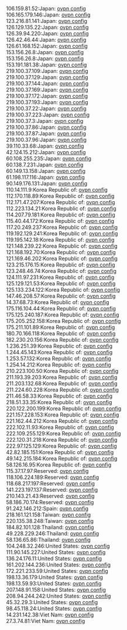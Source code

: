 106.159.81.52:Japan: [ovpn config](vpn/106_159_81_52.ovpn)  
106.165.179.146:Japan: [ovpn config](vpn/106_165_179_146.ovpn)  
123.216.81.141:Japan: [ovpn config](vpn/123_216_81_141.ovpn)  
126.129.135.22:Japan: [ovpn config](vpn/126_129_135_22.ovpn)  
126.39.94.220:Japan: [ovpn config](vpn/126_39_94_220.ovpn)  
126.42.46.44:Japan: [ovpn config](vpn/126_42_46_44.ovpn)  
126.61.168.152:Japan: [ovpn config](vpn/126_61_168_152.ovpn)  
153.156.26.8:Japan: [ovpn config](vpn/153_156_26_8.ovpn)  
153.156.26.8:Japan: [ovpn config](vpn/153_156_26_8.ovpn)  
153.191.181.38:Japan: [ovpn config](vpn/153_191_181_38.ovpn)  
219.100.37.109:Japan: [ovpn config](vpn/219_100_37_109.ovpn)  
219.100.37.129:Japan: [ovpn config](vpn/219_100_37_129.ovpn)  
219.100.37.144:Japan: [ovpn config](vpn/219_100_37_144.ovpn)  
219.100.37.169:Japan: [ovpn config](vpn/219_100_37_169.ovpn)  
219.100.37.172:Japan: [ovpn config](vpn/219_100_37_172.ovpn)  
219.100.37.193:Japan: [ovpn config](vpn/219_100_37_193.ovpn)  
219.100.37.22:Japan: [ovpn config](vpn/219_100_37_22.ovpn)  
219.100.37.223:Japan: [ovpn config](vpn/219_100_37_223.ovpn)  
219.100.37.3:Japan: [ovpn config](vpn/219_100_37_3.ovpn)  
219.100.37.86:Japan: [ovpn config](vpn/219_100_37_86.ovpn)  
219.100.37.87:Japan: [ovpn config](vpn/219_100_37_87.ovpn)  
219.100.37.96:Japan: [ovpn config](vpn/219_100_37_96.ovpn)  
39.110.33.68:Japan: [ovpn config](vpn/39_110_33_68.ovpn)  
42.124.15.212:Japan: [ovpn config](vpn/42_124_15_212.ovpn)  
60.108.255.235:Japan: [ovpn config](vpn/60_108_255_235.ovpn)  
60.138.7.231:Japan: [ovpn config](vpn/60_138_7_231.ovpn)  
60.149.13.158:Japan: [ovpn config](vpn/60_149_13_158.ovpn)  
61.198.117.116:Japan: [ovpn config](vpn/61_198_117_116.ovpn)  
90.149.176.131:Japan: [ovpn config](vpn/90_149_176_131.ovpn)  
110.14.111.9:Korea Republic of: [ovpn config](vpn/110_14_111_9.ovpn)  
112.170.118.89:Korea Republic of: [ovpn config](vpn/112_170_118_89.ovpn)  
112.171.47.207:Korea Republic of: [ovpn config](vpn/112_171_47_207.ovpn)  
112.223.134.21:Korea Republic of: [ovpn config](vpn/112_223_134_21.ovpn)  
114.207.79.181:Korea Republic of: [ovpn config](vpn/114_207_79_181.ovpn)  
115.40.44.172:Korea Republic of: [ovpn config](vpn/115_40_44_172.ovpn)  
117.20.249.237:Korea Republic of: [ovpn config](vpn/117_20_249_237.ovpn)  
119.192.129.241:Korea Republic of: [ovpn config](vpn/119_192_129_241.ovpn)  
119.195.142.18:Korea Republic of: [ovpn config](vpn/119_195_142_18.ovpn)  
121.148.239.22:Korea Republic of: [ovpn config](vpn/121_148_239_22.ovpn)  
121.168.192.70:Korea Republic of: [ovpn config](vpn/121_168_192_70.ovpn)  
121.169.46.202:Korea Republic of: [ovpn config](vpn/121_169_46_202.ovpn)  
123.215.176.15:Korea Republic of: [ovpn config](vpn/123_215_176_15.ovpn)  
123.248.46.74:Korea Republic of: [ovpn config](vpn/123_248_46_74.ovpn)  
124.111.97.231:Korea Republic of: [ovpn config](vpn/124_111_97_231.ovpn)  
125.129.121.53:Korea Republic of: [ovpn config](vpn/125_129_121_53.ovpn)  
125.133.234.122:Korea Republic of: [ovpn config](vpn/125_133_234_122.ovpn)  
147.46.208.57:Korea Republic of: [ovpn config](vpn/147_46_208_57.ovpn)  
14.37.68.73:Korea Republic of: [ovpn config](vpn/14_37_68_73.ovpn)  
175.116.104.44:Korea Republic of: [ovpn config](vpn/175_116_104_44.ovpn)  
175.125.240.187:Korea Republic of: [ovpn config](vpn/175_125_240_187.ovpn)  
175.205.252.158:Korea Republic of: [ovpn config](vpn/175_205_252_158.ovpn)  
175.211.101.89:Korea Republic of: [ovpn config](vpn/175_211_101_89.ovpn)  
180.70.166.118:Korea Republic of: [ovpn config](vpn/180_70_166_118.ovpn)  
182.230.20.156:Korea Republic of: [ovpn config](vpn/182_230_20_156.ovpn)  
1.236.251.39:Korea Republic of: [ovpn config](vpn/1_236_251_39.ovpn)  
1.244.45.143:Korea Republic of: [ovpn config](vpn/1_244_45_143.ovpn)  
1.253.57.132:Korea Republic of: [ovpn config](vpn/1_253_57_132.ovpn)  
1.254.14.212:Korea Republic of: [ovpn config](vpn/1_254_14_212.ovpn)  
210.223.100.50:Korea Republic of: [ovpn config](vpn/210_223_100_50.ovpn)  
211.193.39.203:Korea Republic of: [ovpn config](vpn/211_193_39_203.ovpn)  
211.203.132.68:Korea Republic of: [ovpn config](vpn/211_203_132_68.ovpn)  
211.224.60.228:Korea Republic of: [ovpn config](vpn/211_224_60_228.ovpn)  
211.46.58.33:Korea Republic of: [ovpn config](vpn/211_46_58_33.ovpn)  
218.51.33.35:Korea Republic of: [ovpn config](vpn/218_51_33_35.ovpn)  
220.122.200.199:Korea Republic of: [ovpn config](vpn/220_122_200_199.ovpn)  
221.157.228.153:Korea Republic of: [ovpn config](vpn/221_157_228_153.ovpn)  
221.162.44.212:Korea Republic of: [ovpn config](vpn/221_162_44_212.ovpn)  
222.102.11.93:Korea Republic of: [ovpn config](vpn/222_102_11_93.ovpn)  
222.109.255.129:Korea Republic of: [ovpn config](vpn/222_109_255_129.ovpn)  
222.120.31.218:Korea Republic of: [ovpn config](vpn/222_120_31_218.ovpn)  
222.97.125.129:Korea Republic of: [ovpn config](vpn/222_97_125_129.ovpn)  
42.82.185.151:Korea Republic of: [ovpn config](vpn/42_82_185_151.ovpn)  
49.142.215.184:Korea Republic of: [ovpn config](vpn/49_142_215_184.ovpn)  
58.126.16.95:Korea Republic of: [ovpn config](vpn/58_126_16_95.ovpn)  
115.37.17.97:Reserved: [ovpn config](vpn/115_37_17_97.ovpn)  
118.106.224.189:Reserved: [ovpn config](vpn/118_106_224_189.ovpn)  
118.68.217.197:Reserved: [ovpn config](vpn/118_68_217_197.ovpn)  
141.223.197.137:Reserved: [ovpn config](vpn/141_223_197_137.ovpn)  
210.143.21.43:Reserved: [ovpn config](vpn/210_143_21_43.ovpn)  
58.186.70.174:Reserved: [ovpn config](vpn/58_186_70_174.ovpn)  
91.242.146.212:Spain: [ovpn config](vpn/91_242_146_212.ovpn)  
218.161.121.158:Taiwan: [ovpn config](vpn/218_161_121_158.ovpn)  
220.135.38.248:Taiwan: [ovpn config](vpn/220_135_38_248.ovpn)  
184.82.101.128:Thailand: [ovpn config](vpn/184_82_101_128.ovpn)  
49.228.229.246:Thailand: [ovpn config](vpn/49_228_229_246.ovpn)  
58.136.65.86:Thailand: [ovpn config](vpn/58_136_65_86.ovpn)  
104.248.32.246:United States: [ovpn config](vpn/104_248_32_246.ovpn)  
111.90.145.227:United States: [ovpn config](vpn/111_90_145_227.ovpn)  
136.24.176.11:United States: [ovpn config](vpn/136_24_176_11.ovpn)  
161.202.144.236:United States: [ovpn config](vpn/161_202_144_236.ovpn)  
172.221.233.59:United States: [ovpn config](vpn/172_221_233_59.ovpn)  
198.13.36.179:United States: [ovpn config](vpn/198_13_36_179.ovpn)  
198.13.59.93:United States: [ovpn config](vpn/198_13_59_93.ovpn)  
207.148.91.158:United States: [ovpn config](vpn/207_148_91_158.ovpn)  
208.94.244.242:United States: [ovpn config](vpn/208_94_244_242.ovpn)  
45.32.29.3:United States: [ovpn config](vpn/45_32_29_3.ovpn)  
98.45.118.24:United States: [ovpn config](vpn/98_45_118_24.ovpn)  
14.231.142.38:Viet Nam: [ovpn config](vpn/14_231_142_38.ovpn)  
27.3.74.81:Viet Nam: [ovpn config](vpn/27_3_74_81.ovpn)  
